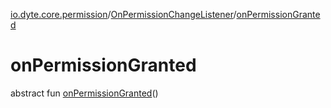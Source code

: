 [io.dyte.core.permission](../index.md)/[OnPermissionChangeListener](index.md)/[onPermissionGranted](on-permission-granted.md)

# onPermissionGranted


abstract fun [onPermissionGranted](on-permission-granted.md)()
